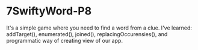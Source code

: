 # 7SwiftyWord-P8
It's a simple game where you need to find a word from a clue. I've learned: addTarget(), enumerated(), joined(), replacingOccurensies(), and programmatic way of creating view of our app.
